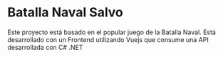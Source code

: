 # Batalla Naval Salvo

Este proyecto está basado en el popular juego de la Batalla Naval. Está desarrollado con un Frontend utilizando Vuejs que consume una API desarrollada con C# .NET
